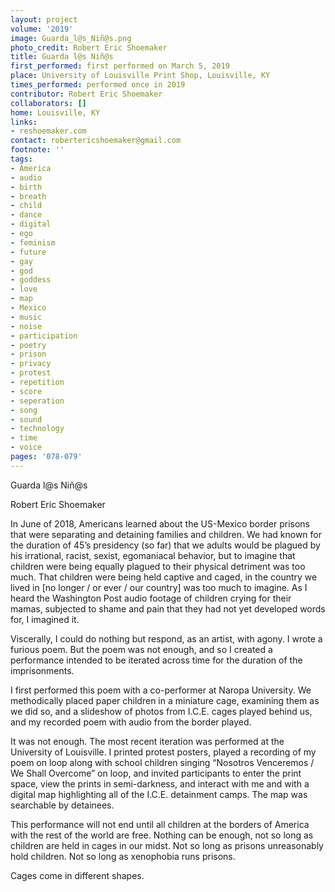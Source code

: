 ```yaml
---
layout: project
volume: '2019'
image: Guarda_l@s_Niñ@s.png
photo_credit: Robert Eric Shoemaker
title: Guarda l@s Niñ@s
first_performed: first performed on March 5, 2019
place: University of Louisville Print Shop, Louisville, KY
times_performed: performed once in 2019
contributor: Robert Eric Shoemaker
collaborators: []
home: Louisville, KY
links:
- reshoemaker.com
contact: robertericshoemaker@gmail.com
footnote: ''
tags:
- America
- audio
- birth
- breath
- child
- dance
- digital
- ego
- feminism
- future
- gay
- god
- goddess
- love
- map
- Mexico
- music
- noise
- participation
- poetry
- prison
- privacy
- protest
- repetition
- score
- seperation
- song
- sound
- technology
- time
- voice
pages: '078-079'
---
```


Guarda l@s Niñ@s

Robert Eric Shoemaker

In June of 2018, Americans learned about the US-Mexico border prisons that were separating and detaining families and children. We had known for the duration of 45’s presidency (so far) that we adults would be plagued by his irrational, racist, sexist, egomaniacal behavior, but to imagine that children were being equally plagued to their physical detriment was too much. That children were being held captive and caged, in the country we lived in [no longer / or ever / our country] was too much to imagine. As I heard the Washington Post audio footage of children crying for their mamas, subjected to shame and pain that they had not yet developed words for, I imagined it.

Viscerally, I could do nothing but respond, as an artist, with agony. I wrote a furious poem. But the poem was not enough, and so I created a performance intended to be iterated across time for the duration of the imprisonments.

I first performed this poem with a co-performer at Naropa University. We methodically placed paper children in a miniature cage, examining them as we did so, and a slideshow of photos from I.C.E. cages played behind us, and my recorded poem with audio from the border played.

It was not enough. The most recent iteration was performed at the University of Louisville. I printed protest posters, played a recording of my poem on loop along with school children singing “Nosotros Venceremos / We Shall Overcome” on loop, and invited participants to enter the print space, view the prints in semi-darkness, and interact with me and with a digital map highlighting all of the I.C.E. detainment camps. The map was searchable by detainees.

This performance will not end until all children at the borders of America with the rest of the world are free. Nothing can be enough, not so long as children are held in cages in our midst. Not so long as prisons unreasonably hold children. Not so long as xenophobia runs prisons.

Cages come in different shapes.
